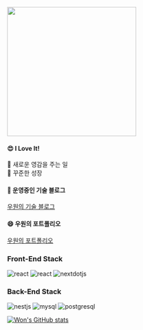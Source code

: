 <img alt="" src="https://user-images.githubusercontent.com/60413257/204310989-4871ab0f-b2e9-48ee-a18a-982b3a722820.gif" style="width:300px;"></img>
<h4>
😍 I Love It!
</h4>
<p>
🙌 새로운 영감을 주는 일
<br/>
🙌 꾸준한 성장
</p>
<h4>🧐 운영중인 기술 블로그</h4>
<a href="https://thewoowon.com/" target="_blank">우원의 기술 블로그</a>
<h4>😄 우원의 포트폴리오</h4>
<a href="https://my.surfit.io/w/80781724" target="_blank">우원의 포트폴리오</a>
<h3>Front-End Stack</h3>
<p>
  <img alt="react" src ="https://img.shields.io/badge/react-61DAFB.svg?&style=for-the-badge&logo=react&logoColor=white"/>
  <img alt="react" src ="https://img.shields.io/badge/reactnative-61DAFB.svg?&style=for-the-badge&logo=react&logoColor=white"/>
  <img alt="nextdotjs" src ="https://img.shields.io/badge/nextdotjs-000000.svg?&style=for-the-badge&logo=nextdotjs&logoColor=white"/>
</p>
<h3>Back-End Stack</h3>
<p>
<img alt="nestjs" src ="https://img.shields.io/badge/nestjs-E0234E.svg?&style=for-the-badge&logo=nestjs&logoColor=white"/>
<img alt="mysql" src ="https://img.shields.io/badge/mysql-4479A1.svg?&style=for-the-badge&logo=mysql&logoColor=white"/>
<img alt="postgresql" src ="https://img.shields.io/badge/postgresql-4169E1.svg?&style=for-the-badge&logo=postgresql&logoColor=white"/>
</p>

[![Won's GitHub stats](https://github-readme-stats.vercel.app/api?username=thewoowon)](https://github.com/anuraghazra/github-readme-stats)
